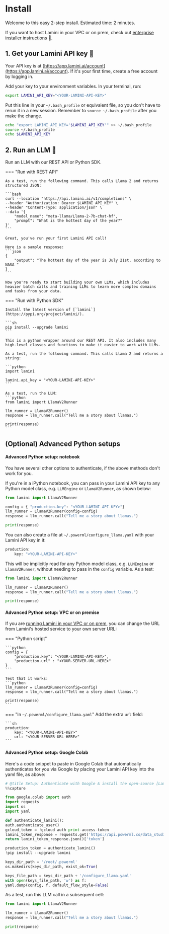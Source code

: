 # Install

Welcome to this easy 2-step install. Estimated time: 2 minutes.

If you want to host Lamini in your VPC or on prem, check out [enterprise installer instructions](/enterprise_install) 🔗.

## 1. Get your Lamini API key 🔑

Your API key is at [https://app.lamini.ai/account](https://app.lamini.ai/account). If it's your first time, create a free account by logging in.

Add your key to your environment variables. In your terminal, run:

```bash
export LAMINI_API_KEY="<YOUR-LAMINI-API-KEY>"
```

Put this line in your `~/.bash_profile` or equivalent file, so you don't have to rerun it in a new session. Remember to `source ~/.bash_profile` after you make the change.

```bash
echo "export LAMINI_API_KEY='$LAMINI_API_KEY'" >> ~/.bash_profile
source ~/.bash_profile
echo $LAMINI_API_KEY
```

## 2. Run an LLM 🦙

Run an LLM with our REST API or Python SDK.

=== "Run with REST API"

    As a test, run the following command. This calls Llama 2 and returns structured JSON:

    ```bash
    curl --location "https://api.lamini.ai/v1/completions" \
    --header "Authorization: Bearer $LAMINI_API_KEY" \
    --header "Content-Type: application/json" \
    --data '{
        "model_name": "meta-llama/Llama-2-7b-chat-hf",
        "prompt": "What is the hottest day of the year?"
    }'
    ```

    Great, you've run your first Lamini API call!

    Here is a sample response:
    ```json
    {
        "output": "The hottest day of the year is July 21st, according to NASA "
    }
    ```

    Now you're ready to start building your own LLMs, which includes heavier batch calls and training LLMs to learn more complex domains and tasks from your data.

=== "Run with Python SDK"

    Install the latest version of [`lamini`](https://pypi.org/project/lamini/).

    ```sh
    pip install --upgrade lamini
    ```

    This is a python wrapper around our REST API. It also includes many high-level classes and functions to make it easier to work with LLMs.

    As a test, run the following command. This calls Llama 2 and returns a string:

    ```python
    import lamini

    lamini.api_key = "<YOUR-LAMINI-API-KEY>"
    ```

    As a test, run the LLM:
    ```python
    from lamini import LlamaV2Runner

    llm_runner = LlamaV2Runner()
    response = llm_runner.call("Tell me a story about llamas.")

    print(response)
    ```

## (Optional) Advanced Python setups

#### Advanced Python setup: notebook

You have several other options to authenticate, if the above methods don't work for you.

If you're in a iPython notebook, you can pass in your Lamini API key to any Python model class, e.g. `LLMEngine` or `LlamaV2Runner`, as shown below:

```python
from lamini import LlamaV2Runner

config = { "production.key": "<YOUR-LAMINI-API-KEY>"}
llm_runner = LlamaV2Runner(config=config)
response = llm_runner.call("Tell me a story about llamas.")

print(response)
```

You can also create a file at `~/.powerml/configure_llama.yaml` with your Lamini API key in it:

```sh
production:
    key: "<YOUR-LAMINI-API-KEY>"
```

This will be implicitly read for any Python model class, e.g. `LLMEngine` or `LlamaV2Runner`, without needing to pass in the `config` variable. As a test:

```python
from lamini import LlamaV2Runner

llm_runner = LlamaV2Runner()
response = llm_runner.call("Tell me a story about llamas.")

print(response)
```

#### Advanced Python setup: VPC or on premise

If you are [running Lamini in your VPC or on prem](/enterprise_install/installer.md), you can change the URL from Lamini's hosted service to your own server URL:

=== "Python script"

    ```python
    config = {
        "production.key": "<YOUR-LAMINI-API-KEY>",
        "production.url" : "<YOUR-SERVER-URL-HERE>"
    }
    ```

    Test that it works:
    ```python
    llm_runner = LlamaV2Runner(config=config)
    response = llm_runner.call("Tell me a story about llamas.")

    print(response)
    ```

=== "In `~/.powerml/configure_llama.yaml`"
Add the extra `url` field:

    ```sh
    production:
        key: "<YOUR-LAMINI-API-KEY>"
        url: "<YOUR-SERVER-URL-HERE>"
    ```

#### Advanced Python setup: Google Colab

Here's a code snippet to paste in Google Colab that automatically authenticates for you via Google by placing your Lamini API key into the yaml file, as above:

```python
# @title Setup: Authenticate with Google & install the open-source [Lamini library](https://pypi.org/project/lamini) to use LLMs easily
%%capture

from google.colab import auth
import requests
import os
import yaml

def authenticate_lamini():
auth.authenticate_user()
gcloud_token = !gcloud auth print-access-token
lamini_token_response = requests.get('https://api.powerml.co/data_studio/auth/verify_gcloud_token?token=' + gcloud_token[0])
return lamini_token_response.json()['token']

production_token = authenticate_lamini()
!pip install --upgrade lamini

keys_dir_path = '/root/.powerml'
os.makedirs(keys_dir_path, exist_ok=True)

keys_file_path = keys_dir_path + '/configure_llama.yaml'
with open(keys_file_path, 'w') as f:
yaml.dump(config, f, default_flow_style=False)
```

As a test, run this LLM call in a subsequent cell:

```python
from lamini import LlamaV2Runner

llm_runner = LlamaV2Runner()
response = llm_runner.call("Tell me a story about llamas.")

print(response)
```
